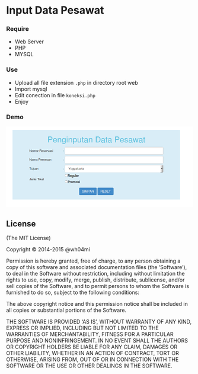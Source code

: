 # Input Data Pesawat

### Require
* Web Server
* PHP
* MYSQL

### Use
* Upload all file extension `.php` in directory root web
* Import mysql
* Edit conection in file `koneksi.php`
* Enjoy

### Demo
![Input Data Pesawat](https://raw.githubusercontent.com/SunDi3yansyah/input-ticket/master/screenshot/index.png)


## License
(The MIT License)

Copyright © 2014-2015 @wh04mi

Permission is hereby granted, free of charge, to any person obtaining a copy of this software and associated documentation files (the ‘Software’), to deal in the Software without restriction, including without limitation the rights to use, copy, modify, merge, publish, distribute, sublicense, and/or sell copies of the Software, and to permit persons to whom the Software is furnished to do so, subject to the following conditions:

The above copyright notice and this permission notice shall be included in all copies or substantial portions of the Software.

THE SOFTWARE IS PROVIDED ‘AS IS’, WITHOUT WARRANTY OF ANY KIND, EXPRESS OR IMPLIED, INCLUDING BUT NOT LIMITED TO THE WARRANTIES OF MERCHANTABILITY, FITNESS FOR A PARTICULAR PURPOSE AND NONINFRINGEMENT. IN NO EVENT SHALL THE AUTHORS OR COPYRIGHT HOLDERS BE LIABLE FOR ANY CLAIM, DAMAGES OR OTHER LIABILITY, WHETHER IN AN ACTION OF CONTRACT, TORT OR OTHERWISE, ARISING FROM, OUT OF OR IN CONNECTION WITH THE SOFTWARE OR THE USE OR OTHER DEALINGS IN THE SOFTWARE.
